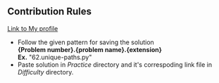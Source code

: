 ## Contribution Rules
[Link to My profile](https://leetcode.com/upinder/)
+ Follow the given pattern for saving the solution
	</br>**{Problem number}.{problem name}.{extension}**
	</br>**Ex.** "62.unique-paths.py"
+ Paste solution in *Practice* directory and it's correspoding link file in *Difficulty* directory.
